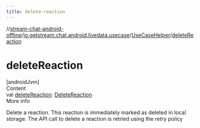 ```yaml
---
title: delete-reaction
---
```

//[stream-chat-android-offline](../../../index.md)/[io.getstream.chat.android.livedata.usecase](../index.md)/[UseCaseHelper](index.md)/[deleteReaction](deleteReaction.md)



# deleteReaction  
[androidJvm]  
Content  
val [deleteReaction](deleteReaction.md): [DeleteReaction](../DeleteReaction/index.md)  
More info  


Delete a reaction. This reaction is immediately marked as deleted in local storage. The API call to delete a reaction is retried using the retry policy

  



